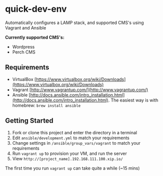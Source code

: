 quick-dev-env
=============

Automatically configures a LAMP stack, and supported CMS's using Vagrant and Ansible

**Currently supported CMS's:**

* Wordpress
* Perch CMS

## Requirements

* VirtualBox [https://www.virtualbox.org/wiki/Downloads](https://www.virtualbox.org/wiki/Downloads)
* Vagrant [http://www.vagrantup.com/](http://www.vagrantup.com/)
* Ansible [http://docs.ansible.com/intro_installation.html](http://docs.ansible.com/intro_installation.html). The easiest way is with homebrew: `brew install ansible`


## Getting Started

1. Fork or clone this project and enter the directory in a terminal
1. Edit `ansible/development.yml` to match your requirements
1. Change settings in `/ansible/group_vars/vagrant` to match your requirements
1. Run `vagrant up` to provision your VM, and run the server
1. View `http://[project_name].192.168.111.100.xip.io/`

The first time you run `vagrant up` can take quite a while (~15 mins)